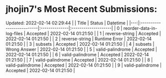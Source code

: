 # jhojin7's Most Recent Submissions:
Updated: 2022-02-14 02:29:44
|    | Title                     | Status        | Datetime            |
|---:|:--------------------------|:--------------|:--------------------|
|  0 | reorder-data-in-log-files | Accepted      | 2022-02-14 01:21:50 |
|  1 | reverse-string            | Accepted      | 2022-02-14 01:21:50 |
|  2 | reverse-string            | Runtime Error | 2022-02-14 01:21:50 |
|  3 | subsets                   | Accepted      | 2022-02-14 01:21:50 |
|  4 | subsets                   | Wrong Answer  | 2022-02-14 01:21:50 |
|  5 | valid-palindrome          | Accepted      | 2022-02-14 01:21:50 |
|  6 | valid-palindrome          | Accepted      | 2022-02-14 01:21:50 |
|  7 | valid-palindrome          | Accepted      | 2022-02-14 01:21:50 |
|  8 | valid-palindrome          | Accepted      | 2022-02-14 01:21:50 |
|  9 | valid-palindrome          | Accepted      | 2022-02-14 01:21:50 |